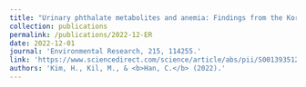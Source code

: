 ```yaml
---
title: "Urinary phthalate metabolites and anemia: Findings from the Korean National Environmental Health Survey (2015–2017)"
collection: publications
permalink: /publications/2022-12-ER
date: 2022-12-01
journal: 'Environmental Research, 215, 114255.'
link: 'https://www.sciencedirect.com/science/article/abs/pii/S0013935122015821'
authors: 'Kim, H., Kil, M., & <b>Han, C.</b> (2022).'
---
```

